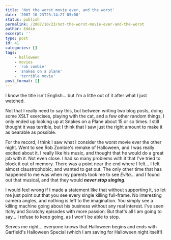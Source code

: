```yaml
---
title: 'Not the worst movie ever, and the worst'
date: '2007-10-23T23:14:27-05:00'
status: publish
permalink: /2007/10/23/not-the-worst-movie-ever-and-the-worst
author: Eddie
excerpt: ''
type: post
id: 41
categories: []
tags:
    - halloween
    - movies
    - 'rob zombie'
    - 'snakes on a plane'
    - 'terrible movie'
post_format: []
---
```

I know the title isn't English... but I'm a little out of it after what I just watched.

Not that I really need to say this, but between writing two blog posts, doing some XSLT exercises, playing with the cat, and a few other random things, I only ended up looking up at Snakes on a Plane about 15 or so times. I still thought it was terrible, but I think that I saw just the right amount to make it as bearable as possible.

For the record, I think I saw what I consider the worst movie ever the other night. Went to see Rob Zombie's remake of Halloween, and I was really excited about it. I really like his music, and thought that he would do a great job with it. Not even close. I had so many problems with it that I've tried to block it out of memory. There was a point near the end where I felt... I felt almost claustrophobic, and wanted to get out. The only other time that has happened to me was when my parents took me to see *Evita*... and I found out that musical, and that they would ***never stop singing***.

I would feel wrong if I made a statement like that without supporting it, so let me just point out that you see every single killing full-frame. No interesting camera angles, and nothing is left to the imagination. You simply see a killing machine going about his business without any real interest. I've seen Itchy and Scratchy episodes with more passion. But that's all I am going to say... I refuse to keep going, as I won't be able to stop.

Serves me right... everyone knows that Halloween begins and ends with Garfield's Halloween Special (which I am saving for Halloween night itself!)